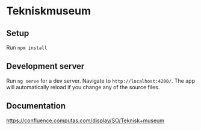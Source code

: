 # Tekniskmuseum

## Setup

Run `npm install`

## Development server

Run `ng serve` for a dev server. Navigate to `http://localhost:4200/`. The app will automatically reload if you change any of the source files.

## Documentation 
https://confluence.computas.com/display/SO/Teknisk+museum

